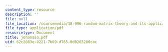 ```yaml
---
content_type: resource
description: ''
file: null
file_location: /coursemedia/18-996-random-matrix-theory-and-its-applications-spring-2004/62c2883e82217b09d7658d0265280cac_johansso.pdf
file_type: application/pdf
resourcetype: Document
title: johansso.pdf
uid: 62c2883e-8221-7b09-d765-8d0265280cac
---
```

